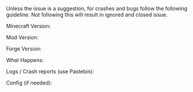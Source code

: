 Unless the issue is a suggestion, for crashes and bugs follow the following guideline. Not following this will result in ignored and closed issue.

Minecraft Version:

Mod Version:

Forge Version:

What Happens:

Logs / Crash reports (use Pastebin):

Config (if needed):
